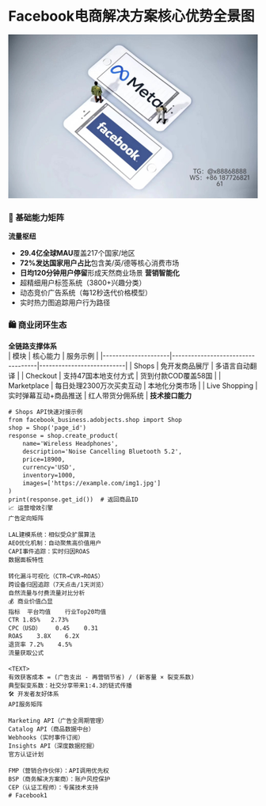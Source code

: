 # Facebook电商解决方案核心优势全景图
 ![替代文字](84510a4422f70cca1910c56bd2fda4b.jpg)
### 🌟 基础能力矩阵
**流量枢纽**  
- **29.4亿全球MAU**覆盖217个国家/地区  
- **72%发达国家用户占比**包含美/英/德等核心消费市场  
- **日均120分钟用户停留**形成天然商业场景
**营销智能化**  
- 超精细用户标签系统（3800+兴趣分类）  
- 动态竞价广告系统（每12秒迭代价格模型）  
- 实时热力图追踪用户行为路径
### 🛍️ 商业闭环生态
**全链路支撑体系**  
| 模块                | 核心能力                          | 服务示例                   |
|---------------------|-----------------------------------|---------------------------|
| Shops               | 免开发商品展厅                    | 多语言自动翻译          |
| Checkout            | 支持47国本地支付方式              | 货到付款COD覆盖58国    |
| Marketplace         | 每日处理2300万次买卖互动          | 本地化分类市场          |
| Live Shopping       | 实时弹幕互动+商品推送             | 红人带货分佣系统        |
**技术接⼝能力**  
```
# Shops API快速对接示例
from facebook_business.adobjects.shop import Shop
shop = Shop('page_id')
response = shop.create_product(
    name='Wireless Headphones',
    description='Noise Cancelling Bluetooth 5.2',
    price=18900,
    currency='USD',
    inventory=1000,
    images=['https://example.com/img1.jpg']
)
print(response.get_id())  # 返回商品ID
📈 运营增效引擎
广告定向矩阵

LAL建模系统：相似受众扩展算法
AEO优化机制：自动聚焦高价值用户
CAPI事件追踪：实时归因ROAS
数据面板特性

转化漏斗可视化（CTR→CVR→ROAS）
跨设备归因追踪（7天点击/1天浏览）
自然流量与付费流量对比分析
💰 商业价值凸显
指标	平台均值	行业Top20均值
CTR	1.85%	2.73%
CPC（USD）	0.45	0.31
ROAS	3.8X	6.2X
退货率	7.2%	4.5%
流量获取公式

<TEXT>
有效获客成本 = (广告支出 - 再营销节省) / (新客量 × 裂变系数)
典型裂变系数：社交分享带来1:4.3的链式传播
🛠 开发者友好体系
API服务矩阵

Marketing API（广告全周期管理）
Catalog API（商品数据中台）
Webhooks（实时事件订阅）
Insights API（深度数据挖掘）
官方认证计划

FMP（营销合作伙伴）：API调用优先权
BSP（商务解决方案商）：账户风控保护
CEP（认证工程师）：专属技术支持
# Facebook1
